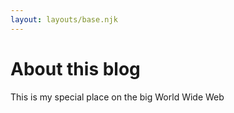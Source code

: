 ```yaml
---
layout: layouts/base.njk
---
```


# About this blog

This is my special place on the big World Wide Web
